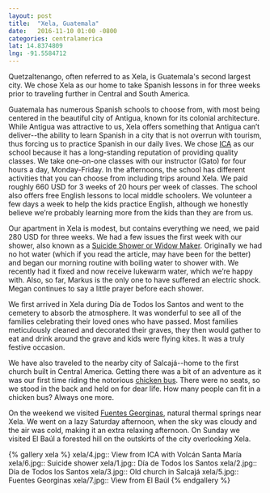 ```yaml
---
layout: post
title:  "Xela, Guatemala"
date:   2016-11-10 01:00 -0800
categories: centralamerica
lat: 14.8374809
lng: -91.5584712
---
```


Quetzaltenango, often referred to as Xela, is Guatemala's second largest city. We chose Xela as our home to take Spanish lessons in for three weeks prior to traveling further in Central
and South America.

<!--more-->

Guatemala has numerous Spanish schools to choose from, with most being centered in the beautiful city of Antigua, known for its colonial architecture. While Antigua was attractive
to us, Xela offers something that Antigua can’t deliver--the ability to learn Spanish in a city that is not overrun with tourism, thus forcing us to practice Spanish in our daily lives. We chose
[ICA](http://guatemalaspanish.com/) as our school because it has a long-standing reputation of providing quality classes. We take one-on-one classes with our instructor (Gato) for four hours a day,
Monday-Friday. In the afternoons, the school has different activities that you can choose from including trips around Xela. We paid roughly 660 USD for 3 weeks of 20 hours per week of classes.
The school also offers free English lessons to local middle schoolers. We volunteer a few days a week to help the kids practice English, although we honestly believe we’re probably learning more
from the kids than they are from us.

Our apartment in Xela is modest, but contains everything we need, we paid 280 USD for three weeks. We had a few issues the first week with our shower, also known as a
[Suicide Shower or Widow Maker](http://johnnyvagabond.com/travel-tips/survive-suicide-shower/). Originally we had no hot water (which if you read the article, may have been for the better) and
began our morning routine with boiling water to shower with. We recently had it fixed and now receive lukewarm water, which we’re happy with. Also, so far, Markus is the only one to have suffered
an electric shock. Megan continues to say a little prayer before each shower.

We first arrived in Xela during Día de Todos los Santos and went to the cemetery to absorb the atmosphere. It was wonderful to see all of the families celebrating their loved ones who have passed.
Most families meticulously cleaned and decorated their graves, they then would gather to eat and drink around the grave and kids were flying kites. It was a truly festive occasion.

We have also traveled to the nearby city of Salcajá--home to the first church built in Central America. Getting there was a bit of an adventure as it was our first time riding the notorious
[chicken bus](http://www.amusingplanet.com/2012/10/chicken-buses-of-guatemala.html). There were no seats, so we stood in the back and held on for dear life. How many people can fit in a
chicken bus? Always one more.

On the weekend we visited [Fuentes Georginas](http://www.lonelyplanet.com/guatemala/western-highlands/fuentes-georginas/introduction), natural thermal springs near Xela. We went on a lazy Saturday
afternoon, when the sky was cloudy and the air was cold, making it an extra relaxing afternoon. On Sunday we visited El Baúl a forested hill on the outskirts of the city overlooking Xela.

{% gallery xela %}
xela/4.jpg:: View from ICA with Volcán Santa María
xela/6.jpg:: Suicide shower
xela/1.jpg:: Día de Todos los Santos
xela/2.jpg:: Día de Todos los Santos
xela/3.jpg:: Old church in Salcajá
xela/5.jpg:: Fuentes Georginas
xela/7.jpg:: View from El Baúl
{% endgallery %}